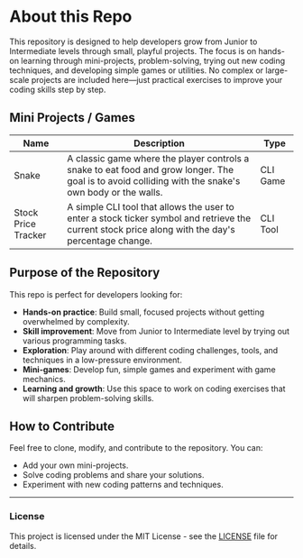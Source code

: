 # About this Repo

This repository is designed to help developers grow from Junior to Intermediate levels through small, playful projects. The focus is on hands-on learning through mini-projects, problem-solving, trying out new coding techniques, and developing simple games or utilities. No complex or large-scale projects are included here—just practical exercises to improve your coding skills step by step.

## Mini Projects / Games

| Name              | Description                                                                 | Type       |
|-------------------|-----------------------------------------------------------------------------|------------|
| Snake             | A classic game where the player controls a snake to eat food and grow longer. The goal is to avoid colliding with the snake's own body or the walls. | CLI Game   |
| Stock Price Tracker | A simple CLI tool that allows the user to enter a stock ticker symbol and retrieve the current stock price along with the day's percentage change. | CLI Tool   |

## Purpose of the Repository

This repo is perfect for developers looking for:
- **Hands-on practice**: Build small, focused projects without getting overwhelmed by complexity.
- **Skill improvement**: Move from Junior to Intermediate level by trying out various programming tasks.
- **Exploration**: Play around with different coding challenges, tools, and techniques in a low-pressure environment.
- **Mini-games**: Develop fun, simple games and experiment with game mechanics.
- **Learning and growth**: Use this space to work on coding exercises that will sharpen problem-solving skills.

## How to Contribute

Feel free to clone, modify, and contribute to the repository. You can:
- Add your own mini-projects.
- Solve coding problems and share your solutions.
- Experiment with new coding patterns and techniques.

---

### License

This project is licensed under the MIT License - see the [LICENSE](LICENSE) file for details.
